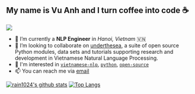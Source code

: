 ## My name is Vu Anh and I turn coffee into code :coffee:

![](https://komarev.com/ghpvc/?username=rain1024)

- 🔭 I’m currently a **NLP Engineer** in *Hanoi, Vietnam* 🇻🇳
- 👯 I’m looking to collaborate on [underthesea](https://github.com/undertheseanlp/underthesea), a suite of open source Python modules, data sets and tutorials supporting research and development in Vietnamese Natural Language Processing.
- 💬 I'm interested in [`vietnamese-nlp`](https://github.com/topics/vietnamese-nlp), [`python`](https://github.com/topics/python), [`open-source`](https://github.com/topics/open-source)
- 📫 You can reach me via [email](anhv.ict91@gmail.com)


[![rain1024's github stats](https://github-readme-stats.vercel.app/api?username=rain1024&hide=issues&show_icons=true)](https://github.com/rain1024)
[![Top Langs](https://github-readme-stats.vercel.app/api/top-langs/?username=rain1024&layout=compact)](https://github.com/rain1024)
